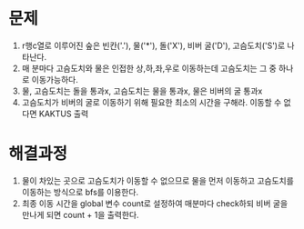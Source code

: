 # 문제

1. r행c열로 이루어진 숲은 빈칸('.'), 물('*'), 돌('X'), 비버 굴('D'), 고슴도치('S')로 나타난다.
2. 매 분마다 고슴도치와 물은 인접한 상,하,좌,우로 이동하는데 고슴도치는 그 중 하나로 이동가능하다.
3. 물, 고슴도치는 돌을 통과x, 고슴도치는 물을 통과x, 물은 비버의 굴 통과x
4. 고슴도치가 비버의 굴로 이동하기 위해 필요한 최소의 시간을 구해라. 이동할 수 없다면 KAKTUS 출력



# 해결과정

1. 물이 차있는 곳으로 고슴도치가 이동할 수 없으므로 물을 먼저 이동하고 고슴도치를 이동하는 방식으로 bfs를 이용한다.
2. 최종 이동 시간을 global 변수 count로 설정하여 매분마다 check하되 비버 굴을 만나게 되면 count + 1을 출력한다.

